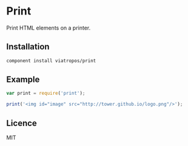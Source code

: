 # Print

Print HTML elements on a printer.

## Installation

```bash
component install viatropos/print
```

## Example

```js
var print = require('print');

print('<img id="image" src="http://tower.github.io/logo.png"/>');
```

## Licence

MIT